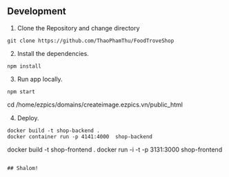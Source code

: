 ## Development

1. Clone the Repository and change directory

```
git clone https://github.com/ThaoPhamThu/FoodTroveShop

```

2. Install the dependencies.

```
npm install
```

3. Run app locally.

```
npm start
```

cd /home/ezpics/domains/createimage.ezpics.vn/public_html

4. Deploy.

```
docker build -t shop-backend .
docker container run -p 4141:4000  shop-backend

```

docker build -t shop-frontend .
docker run -i -t -p 3131:3000 shop-frontend

```

## Shalom!
```
